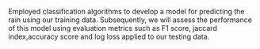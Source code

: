 Employed classification algorithms to develop a model for predicting the rain using our training data. Subsequently, we will assess the performance of this model using evaluation metrics such as F1 score, jaccard index,accuracy score and log loss applied to our testing data.
